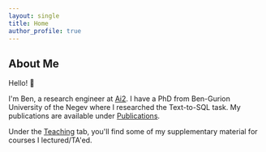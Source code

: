 ```yaml
---
layout: single
title: Home
author_profile: true
---
```


<a rel="me" href="https://hachyderm.io/@beneyal"></a>

## About Me

Hello! :wave:

I'm Ben, a research engineer at [Ai2](https://allenai.org/). I have a PhD from Ben-Gurion University of the Negev where I researched the Text-to-SQL task. My publications are available under [Publications](/publications/).

Under the [Teaching](/teaching/) tab, you'll find some of my supplementary material for courses I lectured/TA'ed.
